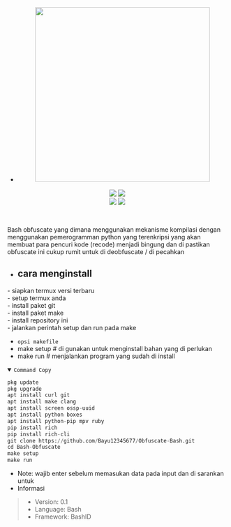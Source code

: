 * <h2 align="center"><img src="https://img.shields.io/static/v1?label=Obfuscate+BashPy&message=+&color=blur&logo=python" width=400 heigth=298></h2>
<p align="center">
  <img src="https://img.shields.io/static/v1?label=language&message=Bourne+Again+Shell&color=green&logo=nano">
  <img src="https://img.shields.io/static/v1?label=Framework&message=Bash+ID&color=green&logo=reddit"><br>
  <img src="https://img.shields.io/github/forks/Bayu12345677/Obfuscate-Bash?logo=git&style=social">
  <img src="https://img.shields.io/github/license/Bayu12345677/Obfuscate-Bash?color=green&logo=apache&style=flat-square">
</p>

<br>

Bash obfuscate yang dimana menggunakan mekanisme kompilasi dengan menggunakan
pemerogramman python yang terenkripsi yang akan membuat para pencuri kode (recode) menjadi bingung dan di pastikan 
obfuscate ini cukup rumit untuk di deobfuscate / di pecahkan

- ## cara menginstall
\- siapkan termux versi terbaru<br>
\- setup termux anda<br>
\- install paket git<br>
\- install paket make<br>
\- install repository ini<br>
\- jalankan perintah setup dan run pada make

- `opsi makefile`
- make setup  # di gunakan untuk menginstall bahan yang di perlukan<br>
- make run    # menjalankan program yang sudah di install<br>

<details open><summary><code>Command Copy</code></summary>

```python
pkg update
pkg upgrade
apt install curl git
apt install make clang
apt install screen ossp-uuid
apt install python boxes
apt install python-pip mpv ruby
pip install rich
pip install rich-cli
git clone https://github.com/Bayu12345677/Obfuscate-Bash.git
cd Bash-Obfuscate
make setup
make run
```
</details>


- Note: wajib enter sebelum memasukan data pada input dan di sarankan untuk
- Informasi
> - Version: 0.1<br>
> - Language: Bash<br>
> -  Framework: BashID
